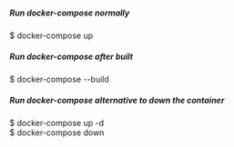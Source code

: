 ##### Run docker-compose normally
$ docker-compose up

##### Run docker-compose after built
$ docker-compose --build

##### Run docker-compose alternative to down the container
$ docker-compose up -d <br />
$ docker-compose down